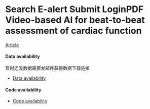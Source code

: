 # Search E-alert Submit LoginPDF Video-based AI for beat-to-beat assessment of cardiac function

[Article](https://www.nature.com/articles/s41586-020-2145-8)

#### Data availability

暂时还没数据需要发邮件获得数据下载链接

- [Data availability](https://echonet.github.io/dynamic/)

#### Code availability

- [Code availability](https://github.com/echonet/dynamic)


